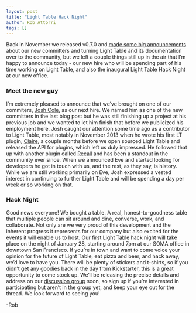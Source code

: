 ```yaml
---
layout: post
title: "Light Table Hack Night"
author: Rob Attorri
tags: []
---
```


Back in November we released v0.7.0 and [made some big announcements][bignews] about our new committers and turning Light Table and its documentation over to the community, but we left a couple things still up in the air that I’m happy to announce today - our new hire who will be spending part of his time working on Light Table, and also the inaugural Light Table Hack Night at our new office.

### Meet the new guy

I’m extremely pleased to announce that we’ve brought on one of our commiters, [Josh Cole][jc], as our next hire. We named him as one of the new committers in the last blog post but he was still finishing up a project at his previous job and we wanted to let him finish that before we publicized his employment here. Josh caught our attention some time ago as a contributor to Light Table, most notably in November 2013 when he wrote his first LT plugin, [Claire][claire], a couple months before we open sourced Light Table and released the API for plugins, which left us duly impressed. He followed that up with another plugin called [Recall][recall] and has been a standout in the community ever since. When we announced Eve and started looking for developers he got in touch with us, and the rest, as they say, is history. While we are still working primarily on Eve, Josh expressed a vested interest in continuing to further Light Table and will be spending a day per week or so working on that.

### Hack Night

Good news everyone! We bought a table. A real, honest-to-goodness table that multiple people can sit around and dine, converse, work, and collaborate. Not only are we very proud of this development and the inherent progress it represents for our company but also excited for the events it will enable us to host. Our first Light Table hack night will take place on the night of January 28, starting around 7pm at our SOMA office in downtown San Francisco. If you’re in town and want to come voice your opinion for the future of Light Table, eat pizza and beer, and hack away, we’d love to have you. There will be plenty of stickers and t-shirts, so if you didn’t get any goodies back in the day from Kickstarter, this is a great opportunity to come stock up. We’ll be releasing the precise details and address on our [discussion group][discussion] soon, so sign up if you’re interested in participating but aren’t in the group yet, and keep your eye out for the thread. We look forward to seeing you!

-Rob

[bignews]: /2014/11/19/light-table-070/
[jc]: https://github.com/joshuafcole
[claire]: https://github.com/joshuafcole/claire
[recall]: https://github.com/joshuafcole/recall
[discussion]: https://groups.google.com/forum/?fromgroups#!forum/light-table-discussion
